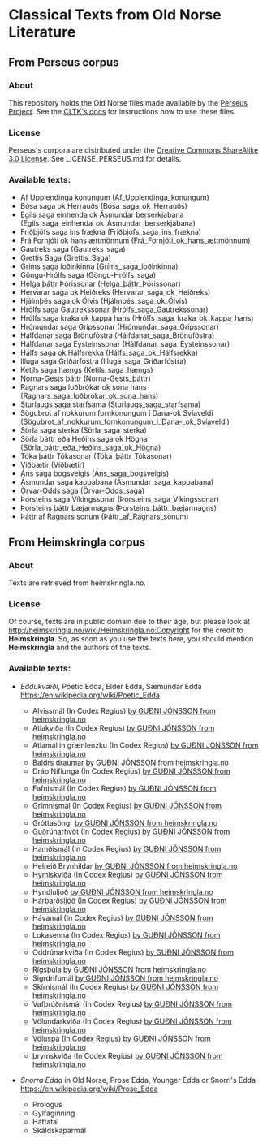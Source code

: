 # Classical Texts from Old Norse Literature 

## From Perseus corpus

### About
This repository holds the Old Norse files made available by the [Perseus Project](http://www.perseus.tufts.edu/hopper/opensource/download). See the [CLTK's docs](http://docs.cltk.org) for instructions how to use these files.


### License
Perseus's corpora are distributed under the [Creative Commons ShareAlike 3.0 License](http://creativecommons.org/licenses/by-sa/3.0/us/). See LICENSE_PERSEUS.md for details.

### Available texts:
* Af Upplendinga konungum (Af_Upplendinga_konungum)
* Bósa saga ok Herrauðs (Bósa_saga_ok_Herrauðs)
* Egils saga einhenda ok Ásmundar berserkjabana (Egils_saga_einhenda_ok_Ásmundar_berserkjabana)
* Friðþjófs saga ins frækna (Friðþjófs_saga_ins_frækna)
* Frá Fornjóti ok hans ættmönnum (Frá_Fornjóti_ok_hans_ættmönnum)
* Gautreks saga (Gautreks_saga)
* Grettis Saga (Grettis_Saga)
* Gríms saga loðinkinna (Gríms_saga_loðinkinna)
* Göngu-Hrólfs saga (Göngu-Hrólfs_saga)
* Helga þáttr Þórissonar (Helga_þáttr_Þórissonar)
* Hervarar saga ok Heiðreks (Hervarar_saga_ok_Heiðreks)
* Hjálmþés saga ok Ölvis (Hjálmþés_saga_ok_Ölvis)
* Hrólfs saga Gautrekssonar (Hrólfs_saga_Gautrekssonar)
* Hrólfs saga kraka ok kappa hans (Hrólfs_saga_kraka_ok_kappa_hans)
* Hrómundar saga Gripssonar (Hrómundar_saga_Gripssonar)
* Hálfdanar saga Brönufóstra (Hálfdanar_saga_Brönufóstra)
* Hálfdanar saga Eysteinssonar (Hálfdanar_saga_Eysteinssonar)
* Hálfs saga ok Hálfsrekka (Hálfs_saga_ok_Hálfsrekka)
* Illuga saga Gríðarfóstra (Illuga_saga_Gríðarfóstra)
* Ketils saga hængs (Ketils_saga_hængs)
* Norna-Gests þáttr (Norna-Gests_þáttr)
* Ragnars saga loðbrókar ok sona hans (Ragnars_saga_loðbrókar_ok_sona_hans)
* Sturlaugs saga starfsama (Sturlaugs_saga_starfsama)
* Sögubrot af nokkurum fornkonungum í Dana-ok Svíaveldi (Sögubrot_af_nokkurum_fornkonungum_í_Dana-_ok_Svíaveldi)
* Sörla saga sterka (Sörla_saga_sterka)
* Sörla þáttr eða Heðins saga ok Högna (Sörla_þáttr_eða_Heðins_saga_ok_Högna)
* Tóka þáttr Tókasonar (Tóka_þáttr_Tókasonar)
* Viðbætir (Viðbætir)
* Áns saga bogsveigis (Áns_saga_bogsveigis)
* Ásmundar saga kappabana (Ásmundar_saga_kappabana)
* Örvar-Odds saga (Örvar-Odds_saga)
* Þorsteins saga Víkingssonar (Þorsteins_saga_Víkingssonar)
* Þorsteins þáttr bæjarmagns (Þorsteins_þáttr_bæjarmagns)
* Þáttr af Ragnars sonum (Þáttr_af_Ragnars_sonum)


## From Heimskringla corpus

### About
Texts are retrieved from heimskringla.no.

### License
Of course, texts are in public domain due to their age, but please look at http://heimskringla.no/wiki/Heimskringla.no:Copyright for the credit to **Heimskringla**. So, as soon as you use the texts here, you should mention **Heimskringla** and the authors of the texts.

### Available texts:
* *Eddukvæði*, Poetic Edda, Elder Edda, Sæmundar Edda https://en.wikipedia.org/wiki/Poetic_Edda
    * Alvíssmál (In Codex Regius) [by GUÐNI JÓNSSON from heimskringla.no](https://heimskringla.no/wiki/Alv%C3%ADssm%C3%A1l)
    * Atlakviða (In Codex Regius) [by GUÐNI JÓNSSON from heimskringla.no](https://heimskringla.no/wiki/Atlakvi%C3%B0a)
    * Atlamál in grænlenzku (In Codex Regius) [by GUÐNI JÓNSSON from heimskringla.no](https://heimskringla.no/wiki/Atlam%C3%A1l_in_gr%C3%A6nlenzku)
    * Baldrs draumar [by GUÐNI JÓNSSON from heimskringla.no](https://heimskringla.no/wiki/Baldrs_draumar)
    * Dráp Niflunga (In Codex Regius) [by GUÐNI JÓNSSON from heimskringla.no](https://heimskringla.no/wiki/Dr%C3%A1p_Niflunga)
    * Fafnismál (In Codex Regius) [by GUÐNI JÓNSSON from heimskringla.no](https://heimskringla.no/wiki/F%C3%A1fnism%C3%A1l)
    * Grímnismál (In Codex Regius) [by GUÐNI JÓNSSON from heimskringla.no](https://heimskringla.no/wiki/Gr%C3%ADmnism%C3%A1l)
    * Gróttasöngr [by GUÐNI JÓNSSON from heimskringla.no]()
    * Guðrúnarhvöt (In Codex Regius) [by GUÐNI JÓNSSON from heimskringla.no](https://heimskringla.no/wiki/Gu%C3%B0r%C3%BAnarhv%C3%B6t)
    * Hamðismál (In Codex Regius) [by GUÐNI JÓNSSON from heimskringla.no](https://heimskringla.no/wiki/Ham%C3%B0ism%C3%A1l)
    * Helreið Brynhildar [by GUÐNI JÓNSSON from heimskringla.no]()
    * Hymiskviða (In Codex Regius) [by GUÐNI JÓNSSON from heimskringla.no](https://heimskringla.no/wiki/Hymiskvi%C3%B0a)
    * Hyndluljóð [by GUÐNI JÓNSSON from heimskringla.no](https://heimskringla.no/wiki/Hyndlulj%C3%B3%C3%B0) 
    * Hárbarðsljóð (In Codex Regius) [by GUÐNI JÓNSSON from heimskringla.no](https://heimskringla.no/wiki/H%C3%A1rbar%C3%B0slj%C3%B3%C3%B0)
    * Hávamál (In Codex Regius) [by GUÐNI JÓNSSON from heimskringla.no](https://heimskringla.no/wiki/H%C3%A1vam%C3%A1l)
    * Lokasenna (In Codex Regius) [by GUÐNI JÓNSSON from heimskringla.no](https://heimskringla.no/wiki/Lokasenna)
    * Oddrúnarkviða (In Codex Regius) [by GUÐNI JÓNSSON from heimskringla.no](https://heimskringla.no/wiki/Oddr%C3%BAnarkvi%C3%B0a)
    * Rígsþúla [by GUÐNI JÓNSSON from heimskringla.no](https://heimskringla.no/wiki/R%C3%ADgs%C3%BEula)
    * Sigrdrífumál [by GUÐNI JÓNSSON from heimskringla.no](https://heimskringla.no/wiki/Sigrdr%C3%ADfum%C3%A1l)
    * Skírnismál (In Codex Regius) [by GUÐNI JÓNSSON from heimskringla.no](https://heimskringla.no/wiki/Sk%C3%ADrnism%C3%A1l)
    * Vafþrúðnismál (In Codex Regius) [by GUÐNI JÓNSSON from heimskringla.no](https://heimskringla.no/wiki/Vaf%C3%BEr%C3%BA%C3%B0nism%C3%A1l)
    * Völundarkviða (In Codex Regius) [by GUÐNI JÓNSSON from heimskringla.no](https://heimskringla.no/wiki/V%C3%B6lundarkvi%C3%B0a)
    * Völuspá (In Codex Regius)  [by GUÐNI JÓNSSON from heimskringla.no](https://heimskringla.no/wiki/V%C3%B6lusp%C3%A1)
    * þrymskviða (In Codex Regius) [by GUÐNI JÓNSSON from heimskringla.no](https://heimskringla.no/wiki/%C3%9Erymskvi%C3%B0a)
 

* *Snorra Edda* in Old Norse, Prose Edda, Younger Edda or Snorri's Edda https://en.wikipedia.org/wiki/Prose_Edda
    * Prologus
    * Gylfaginning
    * Háttatal
    * Skáldskaparmál
